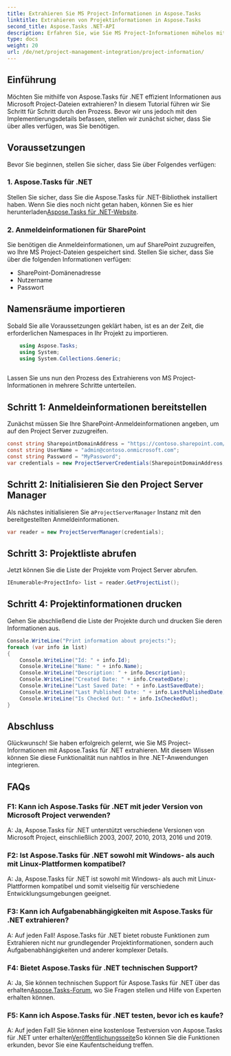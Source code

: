 ```yaml
---
title: Extrahieren Sie MS Project-Informationen in Aspose.Tasks
linktitle: Extrahieren von Projektinformationen in Aspose.Tasks
second_title: Aspose.Tasks .NET-API
description: Erfahren Sie, wie Sie MS Project-Informationen mühelos mit Aspose.Tasks für .NET extrahieren. Tauchen Sie ein in unser umfassendes Tutorial.
type: docs
weight: 20
url: /de/net/project-management-integration/project-information/
---
```

## Einführung
Möchten Sie mithilfe von Aspose.Tasks für .NET effizient Informationen aus Microsoft Project-Dateien extrahieren? In diesem Tutorial führen wir Sie Schritt für Schritt durch den Prozess. Bevor wir uns jedoch mit den Implementierungsdetails befassen, stellen wir zunächst sicher, dass Sie über alles verfügen, was Sie benötigen.
## Voraussetzungen
Bevor Sie beginnen, stellen Sie sicher, dass Sie über Folgendes verfügen:
### 1. Aspose.Tasks für .NET
 Stellen Sie sicher, dass Sie die Aspose.Tasks für .NET-Bibliothek installiert haben. Wenn Sie dies noch nicht getan haben, können Sie es hier herunterladen[Aspose.Tasks für .NET-Website](https://releases.aspose.com/tasks/net/).
### 2. Anmeldeinformationen für SharePoint
Sie benötigen die Anmeldeinformationen, um auf SharePoint zuzugreifen, wo Ihre MS Project-Dateien gespeichert sind. Stellen Sie sicher, dass Sie über die folgenden Informationen verfügen:
- SharePoint-Domänenadresse
- Nutzername
- Passwort
## Namensräume importieren
Sobald Sie alle Voraussetzungen geklärt haben, ist es an der Zeit, die erforderlichen Namespaces in Ihr Projekt zu importieren.
```csharp
    using Aspose.Tasks;
    using System;
    using System.Collections.Generic;
    
```
Lassen Sie uns nun den Prozess des Extrahierens von MS Project-Informationen in mehrere Schritte unterteilen.
## Schritt 1: Anmeldeinformationen bereitstellen
Zunächst müssen Sie Ihre SharePoint-Anmeldeinformationen angeben, um auf den Project Server zuzugreifen.
```csharp
const string SharepointDomainAddress = "https://contoso.sharepoint.com/sites/pwa";
const string UserName = "admin@contoso.onmicrosoft.com";
const string Password = "MyPassword";
var credentials = new ProjectServerCredentials(SharepointDomainAddress, UserName, Password);
```
## Schritt 2: Initialisieren Sie den Project Server Manager
 Als nächstes initialisieren Sie a`ProjectServerManager` Instanz mit den bereitgestellten Anmeldeinformationen.
```csharp
var reader = new ProjectServerManager(credentials);
```
## Schritt 3: Projektliste abrufen
Jetzt können Sie die Liste der Projekte vom Project Server abrufen.
```csharp
IEnumerable<ProjectInfo> list = reader.GetProjectList();
```
## Schritt 4: Projektinformationen drucken
Gehen Sie abschließend die Liste der Projekte durch und drucken Sie deren Informationen aus.
```csharp
Console.WriteLine("Print information about projects:");
foreach (var info in list)
{
    Console.WriteLine("Id: " + info.Id);
    Console.WriteLine("Name: " + info.Name);
    Console.WriteLine("Description: " + info.Description);
    Console.WriteLine("Created Date: " + info.CreatedDate);
    Console.WriteLine("Last Saved Date: " + info.LastSavedDate);
    Console.WriteLine("Last Published Date: " + info.LastPublishedDate);
    Console.WriteLine("Is Checked Out: " + info.IsCheckedOut);
}
```
## Abschluss
Glückwunsch! Sie haben erfolgreich gelernt, wie Sie MS Project-Informationen mit Aspose.Tasks für .NET extrahieren. Mit diesem Wissen können Sie diese Funktionalität nun nahtlos in Ihre .NET-Anwendungen integrieren.
## FAQs
### F1: Kann ich Aspose.Tasks für .NET mit jeder Version von Microsoft Project verwenden?
A: Ja, Aspose.Tasks für .NET unterstützt verschiedene Versionen von Microsoft Project, einschließlich 2003, 2007, 2010, 2013, 2016 und 2019.
### F2: Ist Aspose.Tasks für .NET sowohl mit Windows- als auch mit Linux-Plattformen kompatibel?
A: Ja, Aspose.Tasks für .NET ist sowohl mit Windows- als auch mit Linux-Plattformen kompatibel und somit vielseitig für verschiedene Entwicklungsumgebungen geeignet.
### F3: Kann ich Aufgabenabhängigkeiten mit Aspose.Tasks für .NET extrahieren?
A: Auf jeden Fall! Aspose.Tasks für .NET bietet robuste Funktionen zum Extrahieren nicht nur grundlegender Projektinformationen, sondern auch Aufgabenabhängigkeiten und anderer komplexer Details.
### F4: Bietet Aspose.Tasks für .NET technischen Support?
 A: Ja, Sie können technischen Support für Aspose.Tasks für .NET über das erhalten[Aspose.Tasks-Forum](https://forum.aspose.com/c/tasks/15), wo Sie Fragen stellen und Hilfe von Experten erhalten können.
### F5: Kann ich Aspose.Tasks für .NET testen, bevor ich es kaufe?
 A: Auf jeden Fall! Sie können eine kostenlose Testversion von Aspose.Tasks für .NET unter erhalten[Veröffentlichungsseite](https://releases.aspose.com/)So können Sie die Funktionen erkunden, bevor Sie eine Kaufentscheidung treffen.